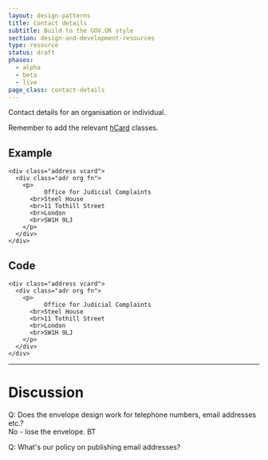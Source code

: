 ```yaml
---
layout: design-patterns
title: Contact details
subtitle: Build to the GOV.UK style 
section: design-and-development-resources
type: resource
status: draft
phases:
  - alpha
  - beta
  - live
page_class: contact-details
---
```


Contact details for an organisation or individual.

Remember to add the relevant [hCard](http://microformats.org/wiki/hcard) classes.

## Example

<div class="pattern-example">
  <div class="inner">

    <div class="address vcard">
      <div class="adr org fn">
        <p>
              Office for Judicial Complaints
          <br>Steel House
          <br>11 Tothill Street
          <br>London
          <br>SW1H 9LJ
        </p>
      </div>
    </div>

  </div>
</div>

## Code

    <div class="address vcard">
      <div class="adr org fn">
        <p>
              Office for Judicial Complaints
          <br>Steel House
          <br>11 Tothill Street
          <br>London
          <br>SW1H 9LJ
        </p>
      </div>
    </div>  

* * * 

# Discussion

Q: Does the envelope design work for telephone numbers, email addresses etc.?
<br> No - lose the envelope. BT

Q: What's our policy on publishing email addresses?




